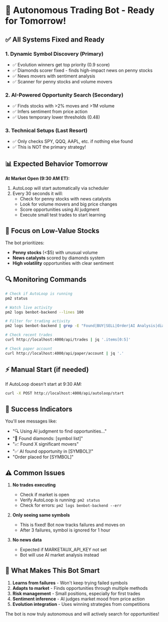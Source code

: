 # 🤖 Autonomous Trading Bot - Ready for Tomorrow!

## ✅ All Systems Fixed and Ready

### 1. **Dynamic Symbol Discovery** (Primary)
- ✅ Evolution winners get top priority (0.9 score)
- ✅ Diamonds scorer fixed - finds high-impact news on penny stocks
- ✅ News movers with sentiment analysis
- ✅ Scanner for penny stocks and volume movers

### 2. **AI-Powered Opportunity Search** (Secondary)
- ✅ Finds stocks with >2% moves and >1M volume
- ✅ Infers sentiment from price action
- ✅ Uses temporary lower thresholds (0.48)

### 3. **Technical Setups** (Last Resort)
- ✅ Only checks SPY, QQQ, AAPL, etc. if nothing else found
- ✅ This is NOT the primary strategy!

## 📊 Expected Behavior Tomorrow

**At Market Open (9:30 AM ET):**

1. AutoLoop will start automatically via scheduler
2. Every 30 seconds it will:
   - Check for penny stocks with news catalysts
   - Look for volume movers and big price changes
   - Score opportunities using AI judgment
   - Execute small test trades to start learning

## 🎯 Focus on Low-Value Stocks

The bot prioritizes:
- **Penny stocks** (<$5) with unusual volume
- **News catalysts** scored by diamonds system
- **High volatility** opportunities with clear sentiment

## 🔍 Monitoring Commands

```bash
# Check if AutoLoop is running
pm2 status

# Watch live activity
pm2 logs benbot-backend --lines 100

# Filter for trading activity
pm2 logs benbot-backend | grep -E "Found|BUY|SELL|Order|AI Analysis|diamonds"

# Check recent trades
curl http://localhost:4000/api/trades | jq '.items[0:5]'

# Check paper account
curl http://localhost:4000/api/paper/account | jq '.'
```

## ⚡ Manual Start (if needed)

If AutoLoop doesn't start at 9:30 AM:
```bash
curl -X POST http://localhost:4000/api/autoloop/start
```

## 🚦 Success Indicators

You'll see messages like:
- "🔍 Using AI judgment to find opportunities..."
- "💎 Found diamonds: [symbol list]"
- "📈 Found X significant movers"
- "✅ AI found opportunity in [SYMBOL]!"
- "Order placed for [SYMBOL]"

## ⚠️ Common Issues

1. **No trades executing**
   - Check if market is open
   - Verify AutoLoop is running: `pm2 status`
   - Check for errors: `pm2 logs benbot-backend --err`

2. **Only seeing same symbols**
   - This is fixed! Bot now tracks failures and moves on
   - After 3 failures, symbol is ignored for 1 hour

3. **No news data**
   - Expected if MARKETAUX_API_KEY not set
   - Bot will use AI market analysis instead

## 🎉 What Makes This Bot Smart

1. **Learns from failures** - Won't keep trying failed symbols
2. **Adapts to market** - Finds opportunities through multiple methods
3. **Risk management** - Small positions, especially for first trades
4. **Sentiment inference** - AI judges market mood from price action
5. **Evolution integration** - Uses winning strategies from competitions

The bot is now truly autonomous and will actively search for opportunities!

